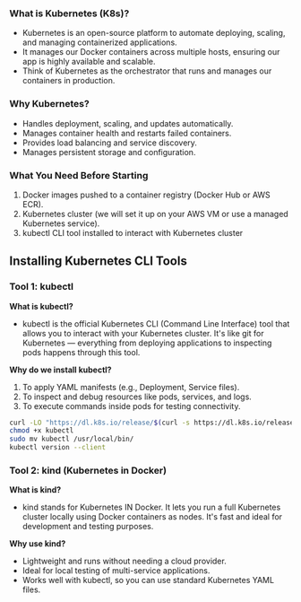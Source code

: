 ### What is Kubernetes (K8s)?
- Kubernetes is an open-source platform to automate deploying, scaling, and managing containerized applications.
- It manages our Docker containers across multiple hosts, ensuring our app is highly available and scalable.
- Think of Kubernetes as the orchestrator that runs and manages our containers in production.

### Why Kubernetes?
- Handles deployment, scaling, and updates automatically.
- Manages container health and restarts failed containers.
- Provides load balancing and service discovery.
- Manages persistent storage and configuration.

### What You Need Before Starting
1. Docker images pushed to a container registry (Docker Hub or AWS ECR).
2. Kubernetes cluster (we will set it up on your AWS VM or use a managed Kubernetes service).
3. kubectl CLI tool installed to interact with Kubernetes cluster

## Installing Kubernetes CLI Tools

### Tool 1: kubectl
**What is kubectl?**
- kubectl is the official Kubernetes CLI (Command Line Interface) tool that allows you to interact with your Kubernetes cluster. It's like git for Kubernetes — everything from deploying applications to inspecting pods happens through this tool.

**Why do we install kubectl?**
1. To apply YAML manifests (e.g., Deployment, Service files).
2. To inspect and debug resources like pods, services, and logs.
3. To execute commands inside pods for testing connectivity.

```bash
curl -LO "https://dl.k8s.io/release/$(curl -s https://dl.k8s.io/release/stable.txt)/bin/linux/amd64/kubectl"
chmod +x kubectl
sudo mv kubectl /usr/local/bin/
kubectl version --client
```

### Tool 2: kind (Kubernetes in Docker)
**What is kind?**
- kind stands for Kubernetes IN Docker. It lets you run a full Kubernetes cluster locally using Docker containers as nodes. It's fast and ideal for development and testing purposes.

**Why use kind?**
- Lightweight and runs without needing a cloud provider.
- Ideal for local testing of multi-service applications.
- Works well with kubectl, so you can use standard Kubernetes YAML files.

